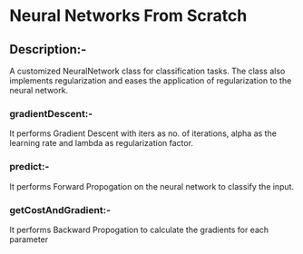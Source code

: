 # Neural Networks From Scratch
## Description:-
A customized NeuralNetwork class for classification tasks. The class also implements regularization and eases the application of regularization to the neural network.
### gradientDescent:-
It performs Gradient Descent with iters as no. of iterations, alpha as the learning rate and lambda as regularization factor.
### predict:-
It performs Forward Propogation on the neural network to classify the input.
### getCostAndGradient:-
It performs Backward Propogation to calculate the gradients for each parameter

